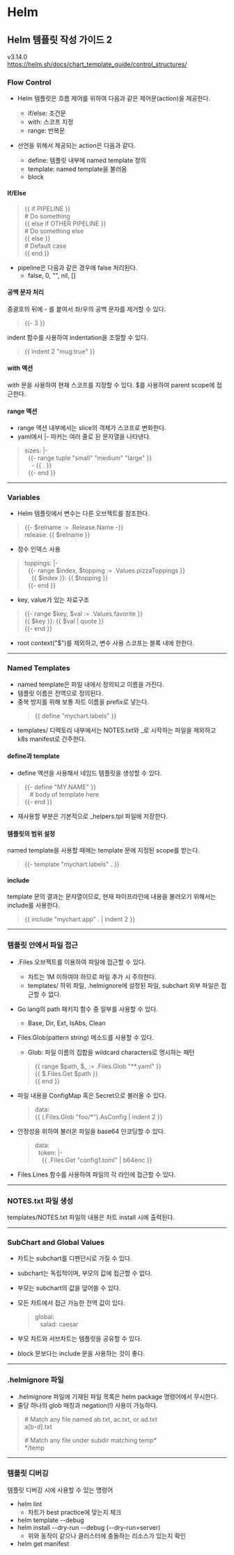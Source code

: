 
# Helm

## Helm 템플릿 작성 가이드 2
v3.14.0  
https://helm.sh/docs/chart_template_guide/control_structures/
  
### Flow Control
 - Helm 템플릿은 흐름 제어를 위하여 다음과 같은 제어문(action)을 제공한다.
	- if/else: 조건문
	- with: 스코프 지정
	- range: 반복문
	
	
- 선언을 위해서 제공되는 action은 다음과 같다.
	- define: 템플릿 내부에 named template 정의
	- template: named template을 불러옴
	- block 
	

#### If/Else

> {{ if PIPELINE }}  
>   \# Do something  
> {{ else if OTHER PIPELINE }}  
>   \# Do something else  
> {{ else }}  
>   \# Default case  
> {{ end }}

- pipeline은 다음과 같은 경우에 false 처리된다.
    - false, 0, "", nil, []

#### 공백 문자 처리
 
중괄호의 뒤에 - 를 붙여서 좌/우의 공백 문자를 제거할 수 있다. 
> {{- 3 }}

indent 함수를 사용하여 indentation을 조절할 수 있다.
> {{ indent 2 "mug:true" }}

#### with 액션

with 문을 사용하여 현재 스코프를 지정할 수 있다.
$를 사용하여 parent scope에 접근한다.

#### range 액션

- range 액션 내부에서는 slice의 객체가 스코프로 변화한다.
- yaml에서 |- 마커는 여러 줄로 된 문자열을 나타낸다.
> sizes: |-  
> &nbsp;&nbsp;{{- range tuple "small" "medium" "large" }}  
> &nbsp;&nbsp;&nbsp;&nbsp;- {{ . }}  
> &nbsp;&nbsp;{{- end }}      

- - -

### Variables

- Helm 템플릿에서 변수는 다른 오브젝트를 참조한다.

> {{- $relname := .Release.Name -}}  
> release: {{ $relname }}

- 정수 인덱스 사용
>  toppings: |-  
>  &nbsp;&nbsp;{{- range $index, $topping := .Values.pizzaToppings }}  
>  &nbsp;&nbsp;&nbsp;&nbsp;{{ $index }}: {{ $topping }}  
>  &nbsp;&nbsp;{{- end }}      

- key, value가 있는 자료구조
> {{- range $key, $val := .Values.favorite }}  
>  {{ $key }}: {{ $val | quote }}  
> {{- end }}  

- root context("$")를 제외하고, 변수 사용 스코프는 블록 내에 한한다.

- - -
### Named Templates

- named template은 파일 내에서 정의되고 이름을 가진다.
- 템플릿 이름은 전역으로 정의된다.
- 중복 방지를 위해 보통 차트 이름을 prefix로 넣는다.
  > {{ define "mychart.labels" }}
- templates/ 디렉토리 내부에서는 NOTES.txt와 _로 시작하는 파일을 제외하고 k8s manifest로 간주한다.

#### define과 template
- define 액션을 사용해서 네임드 템플릿을 생성할 수 있다.
> {{- define "MY.NAME" }}  
> &nbsp;&nbsp; \# body of template here  
> {{- end }}  

- 재사용할 부분은 기본적으로 _helpers.tpl 파일에 저장한다.

#### 템플릿의 범위 설정
named template을 사용할 때에는 template 문에 지정된 scope를 받는다.  
> {{- template "mychart.labels" **.** }}

#### include 
template 문의 결과는 문자열이므로, 현재 파이프라인에 내용을 불러오기 위해서는 include를 사용한다.
> {{ include "mychart.app" . | indent 2 }}

- - -

### 템플릿 안에서 파일 접근

- .Files 오브젝트를 이용하여 파일에 접근할 수 있다.
  - 차트는 1M 이하여야 하므로 파일 추가 시 주의한다.
  - templates/ 하위 파일, .helmignore에 설정된 파일, subchart 외부 파일은 접근할 수 없다.

- Go lang의 path 패키지 함수 중 일부를 사용할 수 있다.
  - Base, Dir, Ext, IsAbs, Clean

- Files.Glob(pattern string) 메소드를 사용할 수 있다.
  - Glob: 파일 이름의 집합을 wildcard characters로 명시하는 패턴  

  > {{ range \$path, \$_ :=  .Files.Glob  "**.yaml" }}  
  >      {{ $.Files.Get $path }}  
  > {{ end }}  

- 파일 내용을 ConfigMap 혹은 Secret으로 불러올 수 있다.
  > data:  
  > {{ (.Files.Glob "foo/*").AsConfig | indent 2 }}

- 안정성을 위하여 불러온 파일을 base64 인코딩할 수 있다.
  > data:  
  > &nbsp;&nbsp;token: |-  
  > &nbsp;&nbsp;&nbsp;&nbsp;{{ .Files.Get "config1.toml" | b64enc }}

- Files.Lines 함수를 사용하여 파일의 각 라인에 접근할 수 있다.

- - -

### NOTES.txt 파일 생성
templates/NOTES.txt 파일의 내용은 차트 install 시에 출력된다.

- - -

### SubChart and Global Values

- 차트는 subchart를 디펜던시로 가질 수 있다.
- subchart는 독립적이며, 부모의 값에 접근할 수 없다.
- 부모는 subchart의 값을 덮어쓸 수 있다.
- 모든 차트에서 접근 가능한 전역 값이 있다.
  > global:  
  > &nbsp;&nbsp; salad: caesar

- 부모 차트와 서브차트는 템플릿을 공유할 수 있다.
- block 문보다는 include 문을 사용하는 것이 좋다.

- - -

### .helmignore 파일
 - .helmignore 파일에 기재된 파일 목록은 helm package 명령어에서 무시한다.
 - 줄당 하나의 glob 매칭과 negation(!) 사용이 가능하다.

  > \# Match any file named ab.txt, ac.txt, or ad.txt  
  > a[b-d].txt  
  >   
  > \# Match any file under subdir matching temp*  
  > */temp 

- - -

### 템플릿 디버깅

템플릿 디버깅 시에 사용할 수 있는 명령어
 - helm lint
   - 차트가 best practice에 맞는지 체크
 - helm template --debug
 - helm install --dry-run --debug (--dry-run=server)
   - 위와 동작이 같으나 클러스터에 충돌하는 리소스가 있는지 확인
 - helm get manifest
 
